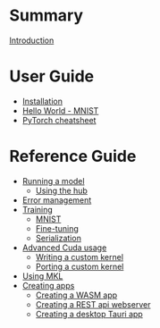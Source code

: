 # Summary

[Introduction](README.md)

# User Guide

- [Installation](guide/installation.md)
- [Hello World - MNIST](guide/hello_world.md)
- [PyTorch cheatsheet](guide/cheatsheet.md)

# Reference Guide

- [Running a model](inference/README.md)
    - [Using the hub](inference/hub.md)
- [Error management](error_manage.md)
- [Training](training/README.md)
    - [MNIST]()
    - [Fine-tuning]()
    - [Serialization]()
- [Advanced Cuda usage]()
    - [Writing a custom kernel]()
    - [Porting a custom kernel]()
- [Using MKL]()
- [Creating apps]()
    - [Creating a WASM app]()
    - [Creating a REST api webserver]()
    - [Creating a desktop Tauri app]()
